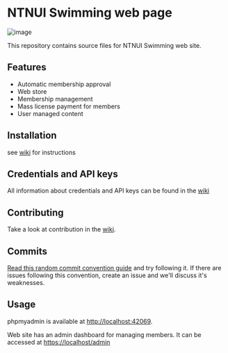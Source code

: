 # NTNUI Swimming web page
![image](https://user-images.githubusercontent.com/38912521/137648694-a6dc977e-5652-4da1-a54d-afaf97e26732.png)

This repository contains source files for NTNUI Swimming web site.

## Features
- Automatic membership approval
- Web store
- Membership management
- Mass license payment for members
- User managed content

## Installation
see [wiki](https://github.com/NTNUI/org.ntnu.svommer/wiki/Getting-started) for instructions

## Credentials and API keys
All information about credentials and API keys can be found in the [wiki](https://github.com/NTNUI/org.ntnu.svommer/wiki/Credentials)

## Contributing
Take a look at contribution in the [wiki](https://github.com/NTNUI/org.ntnu.svommer/wiki/Contribution).


## Commits
[Read this random commit convention guide](https://karma-runner.github.io/6.3/dev/git-commit-msg.html) and try following it. If there are issues following this convention, create an issue and we'll discuss it's weaknesses.

## Usage
phpmyadmin is available at [http://localhost:42069](http://localhost:42069).

Web site has an admin dashboard for managing members. It can be accessed at [https://localhost/admin](https://localhost/admin)
